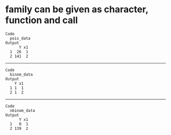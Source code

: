 # family can be given as character, function and call

    Code
      pois_data
    Output
          Y x1
      1  26  1
      2 141  2

---

    Code
      binom_data
    Output
        Y x1
      1 1  1
      2 1  2

---

    Code
      nbinom_data
    Output
          Y x1
      1   0  1
      2 139  2

